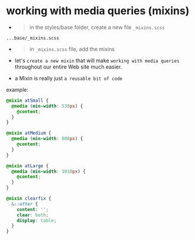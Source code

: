 # working with media queries (mixins)

- > in the styles/base folder, create a new file `_mixins.scss`

```
...base/_mixins.scss
```

- > in `_mixins.scss` file, add the mixins

- let's `create a new mixin` that will make `working with media queries` throughout our entire Web site much easier.

- a Mixin is really just `a reusable bit of code`

example:

```scss
@mixin atSmall {
  @media (min-width: 530px) {
    @content;
  }
}

@mixin atMedium {
  @media (min-width: 800px) {
    @content;
  }
}

@mixin atLarge {
  @media (min-width: 1010px) {
    @content;
  }
}

@mixin clearfix {
  &::after {
    content: '';
    clear: both;
    display: table;
  }
}
```
